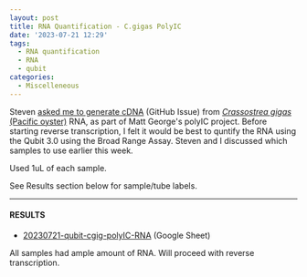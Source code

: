 ```yaml
---
layout: post
title: RNA Quantification - C.gigas PolyIC
date: '2023-07-21 12:29'
tags: 
  - RNA quantification
  - RNA
  - qubit
categories: 
  - Miscelleneous
---
```

Steven [asked me to generate cDNA](https://github.com/RobertsLab/resources/issues/1675) (GitHub Issue) from [_Crassostrea gigas_ (Pacific oyster)](http://en.wikipedia.org/wiki/Pacific_oyster) RNA, as part of Matt George's polyIC project. Before starting reverse transcription, I felt it would be best to quntify the RNA using the Qubit 3.0 using the Broad Range Assay. Steven and I discussed which samples to use earlier this week.

Used 1uL of each sample.

See Results section below for sample/tube labels.


---

#### RESULTS


- [20230721-qubit-cgig-polyIC-RNA](https://docs.google.com/spreadsheets/d/16No1oXbb9foftO--AYqzoJY2jbyLrqUS8AZpjYkU7KU/edit#gid=1874673482) (Google Sheet)

All samples had ample amount of RNA. Will proceed with reverse transcription.

